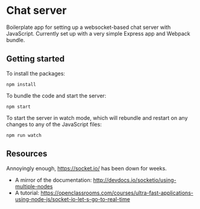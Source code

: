 Chat server
===========

Boilerplate app for setting up a websocket-based chat server with JavaScript. Currently set up with a very simple Express app and Webpack bundle.


Getting started
---------------

To install the packages:
```
npm install
```
To bundle the code and start the server:
```
npm start
```
To start the server in watch mode, which will rebundle and restart on any changes to any of the JavaScript files:
```
npm run watch
```

Resources
---------

Annoyingly enough, https://socket.io/ has been down for weeks.

- A mirror of the documentation: http://devdocs.io/socketio/using-multiple-nodes
- A tutorial: https://openclassrooms.com/courses/ultra-fast-applications-using-node-js/socket-io-let-s-go-to-real-time
